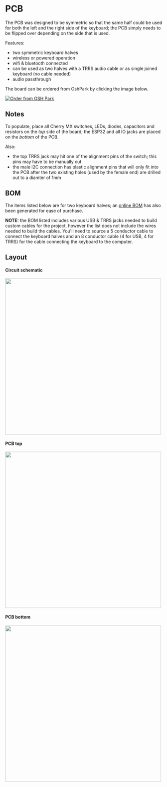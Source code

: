# PCB

The PCB was designed to be symmetric so that the same half could be used for both the left and the right side of the keyboard; the PCB simply needs to be flipped over depending on the side that is used.

Features:
- two symmetric keyboard halves
- wireless or powered operation
- wifi & bluetooth connected
- can be used as two halves with a TRRS audio cable or as single joined keyboard (no cable needed)
- audio passthrough

The board can be ordered from OshPark by clicking the image below.

<a href="https://oshpark.com/shared_projects/jsQ9hCTr"><img src="https://oshpark.com/assets/badge-5b7ec47045b78aef6eb9d83b3bac6b1920de805e9a0c227658eac6e19a045b9c.png" alt="Order from OSH Park"></img></a>

## Notes

To populate, place all Cherry MX switches, LEDs, diodes, capacitors and resistors on the *top* side of the board; the ESP32 and all IO jacks are placed on the *bottom* of the PCB.

Also:
- the top TRRS jack may hit one of the alignment pins of the switch; this pins may have to be manually cut
- the male I2C connection has plastic alignment pins that will only fit into the PCB after the two existing holes (used by the female end) are drilled out to a diamter of 1mm

## BOM

The items listed below are for two keyboard halves; an [online BOM](https://www.digikey.com/classic/RegisteredUser/BOMBillOfMaterials.aspx?path=1&exist=1&id=5155922) has also been generated for ease of purchase.

**NOTE:** the BOM listed includes various USB & TRRS jacks needed to build custom cables for the project, however the list does not include the wires needed to build the cables. You'll need to source a 5 conductor cable to connect the keyboard halves and an 8 conductor cable (4 for USB, 4 for TRRS) for the cable connecting the keyboard to the computer.


## Layout

#### Circuit schematic

<img src="https://github.com/ConstantinoSchillebeeckx/tacocat-keyboard/raw/master/assets/img/circuit_layout.png" width=500 />

#### PCB top

<img src="https://github.com/ConstantinoSchillebeeckx/tacocat-keyboard/raw/master/assets/img/pcb_top.png" width=500 />

#### PCB bottom

<img src="https://github.com/ConstantinoSchillebeeckx/tacocat-keyboard/raw/master/assets/img/pcb_top.png" width=500 />

